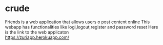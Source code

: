 # crude
Friends is a web application that allows users o post content online
This webapp has functionalities like logi,logout,register and password reset
Here is the link to the web applicaton  
https://zuriapp.herokuapp.com/
